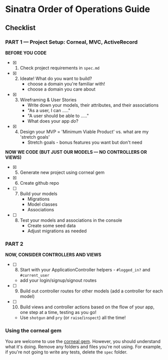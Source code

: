 # Sinatra Order of Operations Guide

## Checklist

### PART 1 — Project Setup: Corneal, MVC, ActiveRecord

**BEFORE YOU CODE**
- [x] 1. Check project requirements in `spec.md`
- [x] 2. Ideate!  What do you want to build?
      - choose a domain you're familiar with!
      - choose a domain you care about
- [x] 3. Wireframing & User Stories
      - Write down your models, their attributes, and their associations
      - "As a user, I can ....."
      - "A user should be able to ....."
      - What does your app _do_?
- [x] 4. Design your MVP = 'Minimum Viable Product' vs. what are my 'stretch goals'
      - Stretch goals - bonus features you want but don't need

**NOW WE CODE (BUT JUST OUR MODELS — NO CONTROLLERS OR VIEWS)**

- [x] 5. Generate new project using corneal gem
- [x] 6. Create github repo
- [ ] 7. Build your models
      - Migrations
      - Model classes
      - Associations
- [ ] 8. Test your models and associations in the console
      - Create some seed data
      - Adjust migrations as needed

### PART 2

**NOW, CONSIDER CONTROLLERS AND VIEWS**

- [ ] 8. Start with your ApplicationController helpers - `#logged_in?` and `#current_user`
  - add your login/signup/signout routes

- [ ] 9. Build out controller routes for other models (add a controller for each model)

- [ ] 10. Build views and controller actions based on the flow of your app, one step at a time, testing as you go!
  - Use `shotgun` and `pry` (or `raise`/`inspect`) all the time!


### Using the corneal gem

You are welcome to use the [corneal gem].  However, you should understand what it's doing.  Remove any folders and files you're not using.  For example, if you're not going to write any tests, delete the `spec` folder.

[corneal gem]:https://github.com/thebrianemory/corneal
